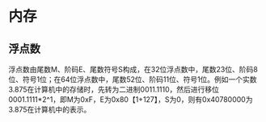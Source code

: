 # 内存

## 浮点数
<!-- 浮点数的标准格式IEEEE754 -->
浮点数由尾数M、阶码E、尾数符号S构成，在32位浮点数中，尾数23位、阶码8位、符号1位；在64位浮点数中，尾数52位、阶码11位、符号1位。例如一个实数3.875在计算机中的存储时，先转为二进制0011.1110，然后进行移位0001.1111*2^1，即M为0xF，E为0x80【1+127】，S为0，则有0x40780000为3.875在计算机中的表示。 